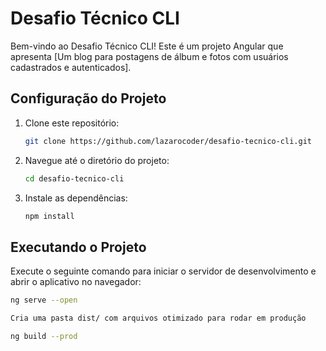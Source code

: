 
# Desafio Técnico CLI

Bem-vindo ao Desafio Técnico CLI! Este é um projeto Angular que apresenta [Um blog para postagens de álbum e fotos com usuários cadastrados e autenticados].

## Configuração do Projeto

1. Clone este repositório:

    ```bash
    git clone https://github.com/lazarocoder/desafio-tecnico-cli.git
    ```

2. Navegue até o diretório do projeto:

    ```bash
    cd desafio-tecnico-cli
    ```

3. Instale as dependências:

    ```bash
    npm install
    ```

## Executando o Projeto

Execute o seguinte comando para iniciar o servidor de desenvolvimento e abrir o aplicativo no navegador:

```bash
ng serve --open

Cria uma pasta dist/ com arquivos otimizado para rodar em produção

ng build --prod 




 
